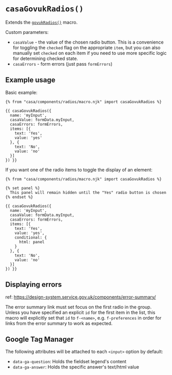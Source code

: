 # `casaGovukRadios()`

Extends the [`govukRadios()`](https://design-system.service.gov.uk/components/radios/) macro.

Custom parameters:

* `casaValue` - the value of the chosen radio button. This is a convenience for toggling the `checked` flag on the appropriate `item`, but you can also manually set `checked` on each item if you need to use more specific logic for determining checked state.
* `casaErrors` - form errors (just pass `formErrors`)

## Example usage

Basic example:

```nunjucks
{% from "casa/components/radios/macro.njk" import casaGovukRadios %}

{{ casaGovukRadios({
  name: 'myInput',
  casaValue: formData.myInput,
  casaErrors: formErrors,
  items: [{
    text: 'Yes',
    value: 'yes'
  }, {
    text: 'No',
    value: 'no'
  }]
}) }}
```

If you want one of the radio items to toggle the display of an element:

```nunjucks
{% from "casa/components/radios/macro.njk" import casaGovukRadios %}

{% set panel %}
  This panel will remain hidden until the "Yes" radio button is chosen
{% endset %}

{{ casaGovukRadios({
  name: 'myInput',
  casaValue: formData.myInput,
  casaErrors: formErrors,
  items: [{
    text: 'Yes',
    value: 'yes',
    conditional: {
      html: panel
    }
  }, {
    text: 'No',
    value: 'no'
  }]
}) }}
```

## Displaying errors

ref: https://design-system.service.gov.uk/components/error-summary/

The error summary link must set focus on the first radio in the group. Unless you have specified an explicit `id` for the first item in the list, this macro will explicitly set that `id` to `f-<name>`, e.g. `f-preferences` in order for links from the error summary to work as expected.

## Google Tag Manager

The following attributes will be attached to each `<input>` option by default:

* `data-ga-question`: Holds the fieldset legend's content
* `data-ga-answer`: Holds the specific answer's text/html value
